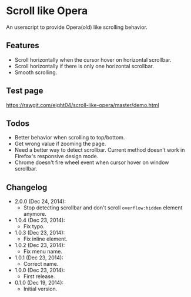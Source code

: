 Scroll like Opera
=================
An userscript to provide Opera(old) like scrolling behavior.

Features
--------
* Scroll horizontally when the cursor hover on horizontal scrollbar.
* Scroll horizontally if there is only one horizontal scrollbar.
* Smooth scrolling.

Test page
---------
<https://rawgit.com/eight04/scroll-like-opera/master/demo.html>

Todos
-----
* Better behavior when scrolling to top/bottom.
* Get wrong value if zooming the page.
* Need a better way to detect scrollbar. Current method doesn't work in Firefox's responsive design mode.
* Chrome doesn't fire wheel event when cursor hover on window scrollbar.

Changelog
---------
* 2.0.0 (Dec 24, 2014):
	- Stop detecting scrollbar and don't scroll `overflow:hidden` element anymore.
* 1.0.4 (Dec 23, 2014):
	- Fix typo.
* 1.0.3 (Dec 23, 2014):
	- Fix inline element.
* 1.0.2 (Dec 23, 2014):
	- Fix menu name.
* 1.0.1 (Dec 23, 2014):
	- Correct name.
* 1.0.0 (Dec 23, 2014):
	- First release.
* 0.1.0 (Dec 19, 2014):
	- Initial version.
